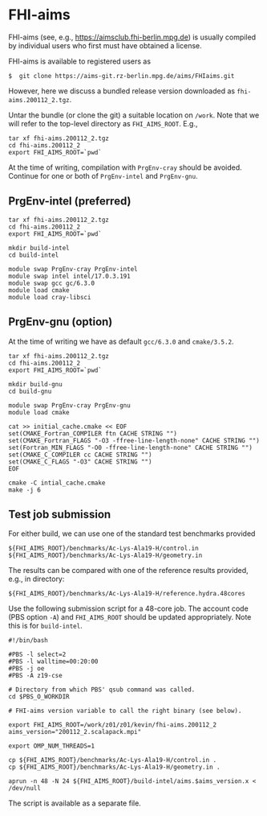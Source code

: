 # FHI-aims

FHI-aims (see, e.g., https://aimsclub.fhi-berlin.mpg.de) is usually compiled by individual users
who first must have obtained a license.

FHI-aims is available to registered users as

```
$  git clone https://aims-git.rz-berlin.mpg.de/aims/FHIaims.git
```

However, here we discuss a bundled release version downloaded as `fhi-aims.200112_2.tgz`.

Untar the bundle (or clone the git) a suitable location on `/work`. Note that we will refer
to the top-level directory as `FHI_AIMS_ROOT`. E.g.,
```
tar xf fhi-aims.200112_2.tgz
cd fhi-aims.200112_2
export FHI_AIMS_ROOT=`pwd`
```

At the time of writing, compilation with `PrgEnv-cray` should be avoided. Continue
for one or both of `PrgEnv-intel` and `PrgEnv-gnu`.

## PrgEnv-intel (preferred)

```
tar xf fhi-aims.200112_2.tgz
cd fhi-aims.200112_2
export FHI_AIMS_ROOT=`pwd`

mkdir build-intel
cd build-intel

module swap PrgEnv-cray PrgEnv-intel
module swap intel intel/17.0.3.191
module swap gcc gc/6.3.0
module load cmake
module load cray-libsci

```

## PrgEnv-gnu (option)

At the time of writing we have as default `gcc/6.3.0` and `cmake/3.5.2`.

```
tar xf fhi-aims.200112_2.tgz
cd fhi-aims.200112_2
export FHI_AIMS_ROOT=`pwd`

mkdir build-gnu
cd build-gnu

module swap PrgEnv-cray PrgEnv-gnu
module load cmake

cat >> initial_cache.cmake << EOF
set(CMAKE_Fortran_COMPILER ftn CACHE STRING "")
set(CMAKE_Fortran_FLAGS "-O3 -ffree-line-length-none" CACHE STRING "")
set(Fortran_MIN_FLAGS "-O0 -ffree-line-length-none" CACHE STRING "")
set(CMAKE_C_COMPILER cc CACHE STRING "")
set(CMAKE_C_FLAGS "-O3" CACHE STRING "")
EOF

cmake -C intial_cache.cmake
make -j 6
```

## Test job submission

For either build, we can use one of the standard test benchmarks provided

```
${FHI_AIMS_ROOT}/benchmarks/Ac-Lys-Ala19-H/control.in
${FHI_AIMS_ROOT}/benchmarks/Ac-Lys-Ala19-H/geometry.in
```

The results can be compared with one of the reference results provided, e.g.,
in directory:
```
${FHI_AIMS_ROOT}/benchmarks/Ac-Lys-Ala19-H/reference.hydra.48cores
```

Use the following submission script for a 48-core job. The account code
(PBS option `-A`) and `FHI_AIMS_ROOT` should be updated appropriately.
Note this is for `build-intel`.

```
#!/bin/bash

#PBS -l select=2
#PBS -l walltime=00:20:00
#PBS -j oe
#PBS -A z19-cse

# Directory from which PBS' qsub command was called.
cd $PBS_O_WORKDIR

# FHI-aims version variable to call the right binary (see below).

export FHI_AIMS_ROOT=/work/z01/z01/kevin/fhi-aims.200112_2
aims_version="200112_2.scalapack.mpi"

export OMP_NUM_THREADS=1

cp ${FHI_AIMS_ROOT}/benchmarks/Ac-Lys-Ala19-H/control.in .
cp ${FHI_AIMS_ROOT}/benchmarks/Ac-Lys-Ala19-H/geometry.in .

aprun -n 48 -N 24 ${FHI_AIMS_ROOT}/build-intel/aims.$aims_version.x < /dev/null
```

The script is available as a separate file.






